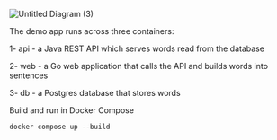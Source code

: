 
![Untitled Diagram (3)](https://github.com/user-attachments/assets/6b216870-719f-4472-865a-afb74c90c04d)


The demo app runs across three containers:

1- api - a Java REST API which serves words read from the database


2- web - a Go web application that calls the API and builds words into sentences



3- db - a Postgres database that stores words



Build and run in Docker Compose



`docker compose up --build`



